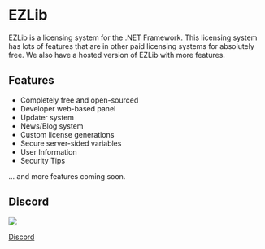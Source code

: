# EZLib


EZLib is a licensing system for the .NET Framework. This licensing system has lots of features that are in other paid licensing systems for absolutely free. We also have a hosted version of EZLib with more features.
## Features
* Completely free and open-sourced
* Developer web-based panel
* Updater system
* News/Blog system
* Custom license generations
* Secure server-sided variables
* User Information
* Security Tips

... and more features coming soon.

## Discord
![](https://cdn-images-1.medium.com/max/230/1*OoXboCzk0gYvTNwNnV4S9A@2x.png)

[Discord](https://discord.gg/UsHr2nv)
